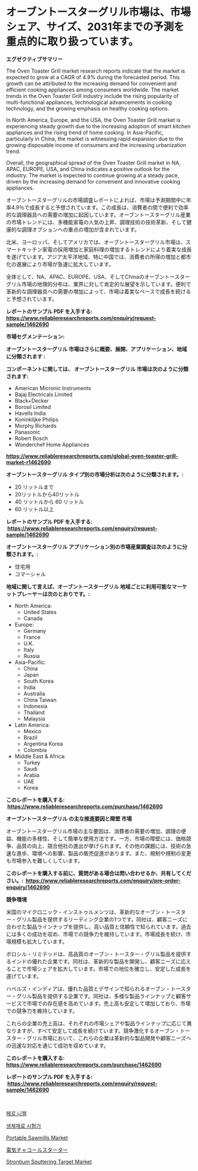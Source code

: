 <p><h1>オーブントースターグリル市場は、市場シェア、サイズ、2031年までの予測を重点的に取り扱っています。</h1></p><p><strong>エグゼクティブサマリー</strong></p>
<p><p>The Oven Toaster Grill market research reports indicate that the market is expected to grow at a CAGR of 4.9% during the forecasted period. This growth can be attributed to the increasing demand for convenient and efficient cooking appliances among consumers worldwide. The market trends in the Oven Toaster Grill industry include the rising popularity of multi-functional appliances, technological advancements in cooking technology, and the growing emphasis on healthy cooking options.</p><p>In North America, Europe, and the USA, the Oven Toaster Grill market is experiencing steady growth due to the increasing adoption of smart kitchen appliances and the rising trend of home cooking. In Asia-Pacific, particularly in China, the market is witnessing rapid expansion due to the growing disposable income of consumers and the increasing urbanization trend.</p><p>Overall, the geographical spread of the Oven Toaster Grill market in NA, APAC, EUROPE, USA, and China indicates a positive outlook for the industry. The market is expected to continue growing at a steady pace, driven by the increasing demand for convenient and innovative cooking appliances.</p><p>オーブントースターグリルの市場調査レポートによれば、市場は予測期間中に年率4.9％で成長すると予想されています。この成長は、消費者の間で便利で効率的な調理器具への需要の増加に起因しています。オーブントースターグリル産業の市場トレンドには、多機能家電の人気の上昇、調理技術の技術革新、そして健康的な調理オプションへの重点の増加が含まれています。</p><p>北米、ヨーロッパ、そしてアメリカでは、オーブントースターグリル市場は、スマートキッチン家電の採用増加と家庭料理の増加するトレンドにより着実な成長を遂げています。アジア太平洋地域、特に中国では、消費者の所得の増加と都市化の進展により市場が急速に拡大しています。</p><p>全体として、NA、APAC、EUROPE、USA、そしてChinaのオーブントースターグリル市場の地理的分布は、業界に対して肯定的な展望を示しています。便利で革新的な調理器具への需要の増加によって、市場は着実なペースで成長を続けると予想されています。</p></p>
<p><strong>レポートのサンプル PDF を入手する: <a href="https://www.reliableresearchreports.com/enquiry/request-sample/1462690">https://www.reliableresearchreports.com/enquiry/request-sample/1462690</a></strong></p>
<p><strong>市場セグメンテーション:</strong></p>
<p><strong> オーブントースターグリル 市場はさらに概要、展開、アプリケーション、地域に分類されます :</strong></p>
<p><strong>コンポーネントに関しては、 オーブントースターグリル 市場は次のように分類されます: &nbsp;</strong></p>
<p><ul><li>American Micronic Instruments</li><li>Bajaj Electricals Limited</li><li>Black+Decker</li><li>Borosil Limited</li><li>Havells India</li><li>Koninklijke Philips</li><li>Morphy Richards</li><li>Panasonic</li><li>Robert Bosch</li><li>Wonderchef Home Appliances</li></ul></p>
<p><strong><a href="https://www.reliableresearchreports.com/global-oven-toaster-grill-market-r1462690">https://www.reliableresearchreports.com/global-oven-toaster-grill-market-r1462690</a></strong></p>
<p><strong> オーブントースターグリル タイプ別の市場分析は次のように分類されます。:</strong></p>
<p><ul><li>20 リットルまで</li><li>20リットルから40リットル</li><li>40 リットルから 60 リットル</li><li>60 リットル以上</li></ul></p>
<p><strong>レポートのサンプル PDF を入手する: &nbsp;<a href="https://www.reliableresearchreports.com/enquiry/request-sample/1462690">https://www.reliableresearchreports.com/enquiry/request-sample/1462690</a></strong></p>
<p><strong> オーブントースターグリル アプリケーション別の市場産業調査は次のように分類されます。:</strong></p>
<p><ul><li>住宅用</li><li>コマーシャル</li></ul></p>
<p><strong>地域に関して言えば、オーブントースターグリル 地域ごとに利用可能なマーケットプレーヤーは次のとおりです。:</strong></p>
<p><ul>
    <li>
        North America:
        <ul>
            <li>United States</li>
            <li>Canada</li>
        </ul>
    </li>
    <li>
        Europe:
        <ul>
            <li>Germany</li>
            <li>France</li>
            <li>U.K.</li>
            <li>Italy</li>
            <li>Russia</li>
        </ul>
    </li>
    <li>
        Asia-Pacific:
        <ul>
            <li>China</li>
            <li>Japan</li>
            <li>South Korea</li>
            <li>India</li>
            <li>Australia</li>
            <li>China Taiwan</li>
            <li>Indonesia</li>
            <li>Thailand</li>
            <li>Malaysia</li>
        </ul>
    </li>
    <li>
        Latin America:
        <ul>
            <li>Mexico</li>
            <li>Brazil</li>
            <li>Argentina Korea</li>
            <li>Colombia</li>
        </ul>
    </li>
    <li>
        Middle East & Africa:
        <ul>
            <li>Turkey</li>
            <li>Saudi</li>
            <li>Arabia</li>
            <li>UAE</li>
            <li>Korea</li>
        </ul>
    </li>
    </ul></p>
<p><strong>このレポートを購入する: &nbsp;<a href="https://www.reliableresearchreports.com/purchase/1462690">https://www.reliableresearchreports.com/purchase/1462690</a></strong></p>
<p><strong>オーブントースターグリル の主な推進要因と障壁 市場</strong></p>
<p><p>オーブントースターグリル市場の主な要因は、消費者の需要の増加、調理の便益、機能の多様性、そして簡単な使用方法です。一方、市場の障壁には、価格競争、品質の向上、競合他社の進出が挙げられます。その他の課題には、技術の急速な進歩、環境への影響、製品の販売促進があります。また、規制や規制の変更も市場参入を難しくしています。 </p></p>
<p><strong>このレポートを購入する前に、質問がある場合は問い合わせるか、共有してください。:&nbsp; <a href="https://www.reliableresearchreports.com/enquiry/pre-order-enquiry/1462690">https://www.reliableresearchreports.com/enquiry/pre-order-enquiry/1462690</a></strong></p>
<p><strong>競争環境</strong></p>
<p><p>米国のマイクロニック・インストゥルメンツは、革新的なオーブン・トースター・グリル製品を提供するリーディング企業の1つです。同社は、顧客ニーズに合わせた製品ラインナップを提供し、高い品質と信頼性で知られています。過去には多くの成功を収め、市場での競争力を維持しています。市場成長を続け、市場規模も拡大しています。</p><p>ボロシル・リミテッドは、高品質のオーブン・トースター・グリル製品を提供するインドの優れた企業です。同社は、革新的な製品を開発し、顧客ニーズに応えることで市場シェアを拡大しています。市場での地位を確立し、安定した成長を遂げています。</p><p>ハベルズ・インディアは、優れた品質とデザインで知られるオーブン・トースター・グリル製品を提供する企業です。同社は、多様な製品ラインナップと顧客サービスで市場での存在感を高めています。売上高も安定して増加しており、市場での競争力を維持しています。</p><p>これらの企業の売上高は、それぞれの市場シェアや製品ラインナップに応じて異なりますが、すべて安定して成長を続けています。競争激化するオーブン・トースター・グリル市場において、これらの企業は革新的な製品開発や顧客ニーズへの迅速な対応を通じて成功を収めています。</p></p>
<p><strong>このレポートを購入する: &nbsp; <a href="https://www.reliableresearchreports.com/purchase/1462690">https://www.reliableresearchreports.com/purchase/1462690</a></strong></p>
<p><strong>レポートのサンプル PDF を入手する: &nbsp;<a href="https://www.reliableresearchreports.com/enquiry/request-sample/1462690">https://www.reliableresearchreports.com/enquiry/request-sample/1462690</a></strong><strong></strong></p>
<p>&nbsp;</p>
<p><p><a href="https://medium.com/@jerrodhilll68/%ED%8E%98%EB%A1%9C%EB%8B%88%EC%BC%88-%EC%8B%9C%EC%9E%A5-%EB%8F%99%ED%96%A5-%EB%B0%8F-%EC%8B%9C%EC%9E%A5-%EB%B6%84%EC%84%9D%EC%9D%80-2024%EB%85%84%EB%B6%80%ED%84%B0-2031%EB%85%84%EA%B9%8C%EC%A7%80-%EC%98%88%EC%83%81%EB%90%A9%EB%8B%88%EB%8B%A4-d25b0da4c9b5">페로 니켈</a></p><p><a href="https://github.com/vsoq0zknh59/Market-Research-Report-List-1/blob/main/692433127918.md">생체재료 시험기</a></p><p><a href="https://iodized-pantydraco-05c.notion.site/Portable-Sawmills-Market-Trends-and-Market-Analysis-forecasted-for-period-2024-2031-ebafee12e1784cb78e9e22702f15abf5">Portable Sawmills Market</a></p><p><a href="https://github.com/nemesis2824/Market-Research-Report-List-1/blob/main/171132830359.md">電気チャコールスターター</a></p><p><a href="https://issuu.com/reportprime-2/docs/strontium-sputtering-target-market-size-2030.pptx">Strontium Sputtering Target Market</a></p></p>